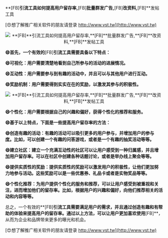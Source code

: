 **[FB]**引流工具如何提高用户留存率,**[FB]**批量群发广告,**[FB]**改资料,**[FB]**发帖工具

[😍想了解推广相关软件的朋友请登录 http://www.vst.tw](http://www.vst.tw)

 <center><img src="https://vst.tw/MP4/tuiguang/png/3.png" alt="**[FB]**引流工具如何提高用户留存率,**[FB]**批量群发广告,**[FB]**改资料,**[FB]**发帖工具"></center>

**😄首先，一个有效的**[FB]**引流工具需要具备以下特点：**

**😄可视化：用户需要清楚地看到自己所参与的活动的进展情况。**

**😄互动性：用户需要参与到有趣的活动中，并且可以与其他用户进行互动。**

**😄奖励机制：用户需要得到实实在在的奖励，以激发其参与的积极性。**

 <center><img src="https://vst.tw/MP4/tuiguang/png/7.png" alt="**[FB]**引流工具如何提高用户留存率,**[FB]**批量群发广告,**[FB]**改资料,**[FB]**发帖工具"></center>

**😄个性化：用户需要根据自己的兴趣和偏好，获得个性化的推荐和服务。**

**😄基于以上特点，下面是一些提高用户留存率的方法：**

**😄创造有趣的活动：有趣的活动可以吸引更多的用户参与，并增加用户的参与度。比如，可以创建一个有趣的问答游戏，或者是一个有趣的抽奖活动等等。**

**😄建立社区：建立一个充满互动性的社区可以让用户感受到一种归属感，并且增加用户留存率。可以在社区中创建各种话题讨论，或者是举办线上聚会等等。**

**😄提供实质性的奖励：提供实质性的奖励可以激发用户的积极性，让他们更加努力地参与活动。这些奖励可以是一些优惠券、礼品卡或者是实物奖品等等。**

**😄个性化推荐：为用户提供个性化的服务和推荐，可以让用户感受到被重视和关注，进而增加他们的留存率。比如，根据用户的兴趣和偏好，向他们推荐相关的活动和内容等等。**

总之，一个有效的**[FB]**引流工具需要满足用户的需求，并且通过创造有趣和有帮助的体验来提高用户的留存率。通过以上方法，可以让用户更加喜欢使用**[FB]**，从而为企业和品牌带来更多的曝光和机会。

[😍想了解推广相关软件的朋友请登录 http://www.vst.tw](http://www.vst.tw)



